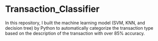 # Transaction_Classifier
In this repository, I built the machine learning model (SVM, KNN, and decision tree) by Python to automatically categorize the transaction type based on the description of the transaction with over 85% accuracy.
